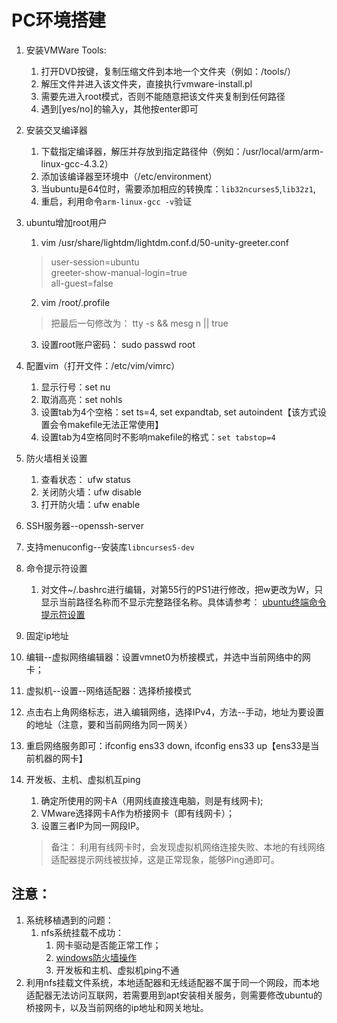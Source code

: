 # PC环境搭建

1. 安装VMWare Tools:
   1. 打开DVD按键，复制压缩文件到本地一个文件夹（例如：/tools/）
   2. 解压文件并进入该文件夹，直接执行vmware-install.pl
   3. 需要先进入root模式，否则不能随意把该文件夹复制到任何路径
   4. 遇到[yes/no]的输入y，其他按enter即可

2. 安装交叉编译器
   1. 下载指定编译器，解压并存放到指定路径仲（例如：/usr/local/arm/arm-linux-gcc-4.3.2）
   2. 添加该编译器至环境中（/etc/environment）
   3. 当ubuntu是64位时，需要添加相应的转换库：`lib32ncurses5`,`lib32z1`,
   4. 重启，利用命令`arm-linux-gcc -v`验证

3. ubuntu增加root用户
   1. vim /usr/share/lightdm/lightdm.conf.d/50-unity-greeter.conf
    > user-session=ubuntu  
    > greeter-show-manual-login=true  
    > all-guest=false
   2. vim /root/.profile
    > 把最后一句修改为： tty -s && mesg n || true
   3. 设置root账户密码： sudo passwd root

4. 配置vim（打开文件：/etc/vim/vimrc）
   1. 显示行号：set nu
   2. 取消高亮：set nohls
   3. 设置tab为4个空格：set ts=4, set expandtab, set autoindent【该方式设置会令makefile无法正常使用】
   4. 设置tab为4空格同时不影响makefile的格式：`set tabstop=4`

5. 防火墙相关设置
   1. 查看状态： ufw status
   2. 关闭防火墙：ufw disable
   3. 打开防火墙：ufw enable

6. SSH服务器--openssh-server

7. 支持menuconfig--安装库`libncurses5-dev`

8. 命令提示符设置
   1. 对文件~/.bashrc进行编辑，对第55行的PS1进行修改，把w更改为W，只显示当前路径名称而不显示完整路径名称。具体请参考：
   [ubuntu终端命令提示符设置](https://blog.csdn.net/Fan0920/article/details/102731584)

9.  固定ip地址
   1.  编辑--虚拟网络编辑器：设置vmnet0为桥接模式，并选中当前网络中的网卡；
   2.  虚拟机--设置--网络适配器：选择桥接模式
   3.  点击右上角网络标志，进入编辑网络，选择IPv4，方法--手动，地址为要设置的地址（注意，要和当前网络为同一网关）
   4.  重启网络服务即可：ifconfig ens33 down, ifconfig ens33 up【ens33是当前机器的网卡】

10. 开发板、主机、虚拟机互ping
    1. 确定所使用的网卡A（用网线直接连电脑，则是有线网卡);
    2. VMware选择网卡A作为桥接网卡（即有线网卡）；
    3. 设置三者IP为同一网段IP。
    > 备注： 利用有线网卡时，会发现虚拟机网络连接失败、本地的有线网络适配器提示网线被拔掉，这是正常现象，能够Ping通即可。



## 注意：
1. 系统移植遇到的问题：
   1. nfs系统挂载不成功：
      1. 网卡驱动是否能正常工作；  
      2. [windows防火墙操作](https://blog.csdn.net/WilliamW0ng/article/details/83663067)
      3. 开发板和主机、虚拟机ping不通
2. 利用nfs挂载文件系统，本地适配器和无线适配器不属于同一个网段，而本地适配器无法访问互联网，若需要用到apt安装相关服务，则需要修改ubuntu的桥接网卡，以及当前网络的ip地址和网关地址。